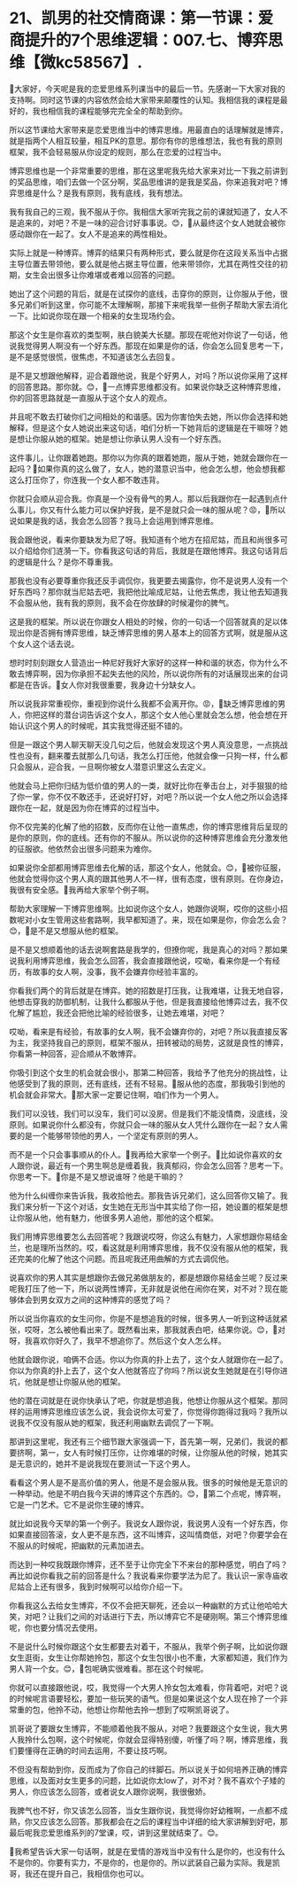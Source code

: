 # 21、凯男的社交情商课：第一节课：爱商提升的7个思维逻辑：007.七、博弈思维【微kc58567】.

🎼大家好，今天呢是我的恋爱思维系列课当中的最后一节。先感谢一下大家对我的支持啊。同时这节课的内容依然会给大家带来颠覆性的认知。我相信我的课程是最好的，我也相信我的课程能够完完全全的帮助到你。

所以这节课给大家带来是恋爱思维当中的博弈思维。用最直白的话理解就是博弈，就是指两个人相互较量，相互PK的意思。那你有你的思维想法，我也有我的原则框架，我不会轻易服从你设定的规则，那么在恋爱的过程当中。

博弈思维也是一个非常重要的思维，那在这里呢我先给大家来对比一下我之前讲到的奖品思维，咱们去做一个区分啊，奖品思维讲的是我是奖品，你来追我对吧？博弈思维是什么？是我有原则，我有底线，我有想法。

我有我自己的三观，我不服从于你。我相信大家听完我之前的课就知道了，女人不是追来的，对吧？不是一味的迎合讨好事事说。😊，🎼从最终这个女人她就会被你感动跟你在一起了。女人不是追来的两性相处。

实际上就是一种博弈。博弈的结果只有两种形式，要么就是你在这段关系当中占据主导位置去带领他，要么就是他占据主导位置，他来带领你，尤其在两性交往的初期，女生会出很多让你难堪或者难以回答的问题。

她出了这个问题的背后，就是在试探你的底线，击穿你的原则，让你服从于他，很多兄弟们听到这里，你可能不太理解啊，那接下来呢我举一些例子帮助大家去消化一下。比如说你现在跟一个相亲的女生现场约会。

那这个女生是你喜欢的类型啊，肤白貌美大长腿。那现在呢他对你说了一句话，他说我觉得男人啊没有一个好东西。那现在如果是你的话，你会怎么回复思考一下，是不是感觉很慌，很焦虑，不知道该怎么去回复。

是不是又想跟他解释，迎合着跟他说，我是个好男人，对吗？所以说你采用了这样的回答思路。那你就。😊，🎼一点博弈思维都没有。如果说你缺乏这种博弈思维，你的回答思路就是一直服从于这个女人的观点。

并且呢不敢去打破你们之间相处的和谐感。因为你害怕失去她，所以你会选择和她解释，但是这个女人她说出来这句话，咱们分析一下她背后的逻辑是在干嘛呀？她是想让你服从她的框架。她是想让你承认男人没有一个好东西。

这件事儿，让你跟着她跑。那你以为你真的跟着她跑，服从于她，她就会跟你在一起吗？🎼如果你真的这么做了，女人，她的潜意识当中，他会怎么想，他会想我都这么打压你了，你连我一个女人都不敢违背。

你就只会顺从迎合我。你真是一个没有骨气的男人。那以后我跟你在一起遇到点什么事儿，你又有什么能力可以保护好我，是不是就只会一味的服从呢？😡，🎼所以说如果是我的话，我会怎么回答？我马上会运用到博弈思维。

我会跟他说，看来你要缺发为尼了呀。我知道有个地方在招尼姑，而且和尚很多可以介绍给你们涟漪一下。你看我这句话的背后，我就是在跟他博弈。我这句话背后的逻辑是什么？是你不尊重我。

那我也没有必要尊重你我还反手调侃你，我更要去揭露你，你不是说男人没有一个好东西吗？那你就当尼姑去吧，我把他比喻成尼姑，让他去焦虑，我让他去知道我不会服从他，我有我的原则，我不会在你放肆的时候灌你的脾气。

这是我的框架。所以说在你跟女人相处的时候，你的一句话一个回答就真的足以体现出你是否拥有博弈思维，缺乏博弈思维的男人基本上的回答方式啊，就是服从这个女人这个话去说。

想时时刻刻跟女人营造出一种尼好我好大家好的这样一种和谐的状态，你为什么不敢去博弈啊，因为你承担不起失去他的风险，所以说你所有的对话展现出来的台词都是在告诉。🎼女人你对我很重要，我身边十分缺女人。

所以说我非常重视你，重视到你说什么我都不会离开你。😡，🎼缺乏博弈思维的男人，你把这样的潜台词告诉这个女人，那这个女人他心里就会怎么想，他会想在开始认识这个男人的时候呢，其实我觉得还挺不错的。

但是一跟这个男人聊天聊天没几句之后，他就会发现这个男人真没意思，一点挑战性也没有，翻来覆去就那么几句话，我怎么打压他，他就会像一只狗一样，什么都只会服从，迎合我，一旦啊你被女人潜意识里这么去定义。

他就会马上把你归结为低价值的男人的一类，就好比你在拳击台上，对手狠狠的给了你一掌，你不仅不敢还手，还说好打好，对吧？所以说一个女人他之所以会选择跟你在一起，就是因为你在博弈的过程当中。

你不仅完美的化解了他的招数，反而你在让他一直焦虑，你的博弈思维背后呈现的是你的原则，你的底线。还有你的不服从。所以说你的这种博弈思维会充分激发他的征服欲。他依然会出很多问题来为难你。

如果说你全部都用博弈思维去化解的话，那这个女人，他就会。😊，🎼被你征服，他就会觉得你这个男人真的跟其他男人不一样，很有态度，很有原则。在你身边，我很有安全感。🎼我再给大家举个例子啊。

帮助大家理解一下博弈思维啊。比如说你这个女人，她跟你说啊，哎你的这些小招数呢对小女生管用这些套路啊，我早都知道了。来，现在如果是你，你会怎么会？😊，🎼是不是又想服从他的框架。

是不是又想顺着他的话去说啊套路是我学的，但撩你呢，我是真心的对吗？那如果说我利用博弈思维，我会怎么回答，我会直接跟他说，哎呦，看来你是一个有经历，有故事的女人啊，没事，我不会嫌弃你经验丰富的。

你看我们两个的背后就是在博弈。她的招数是打压我，让我难堪，让我无地自容，他想击穿我的防御机制，让我什么都服从于他，但是我直接给他博弈过去，我不仅化解了尴尬，我还会把他比喻的经验很多，让她去难堪，对吧？

哎呦，看来是有经验，有故事的女人啊，我不会嫌弃你的，对吧？所以我直接反客为主，我坚持我自己的原则，框架不服从，扭转被动的局势，这就是良性的博弈，你看第一种回答，迎合顺从不敢博弈。

你吸引到这个女生的机会就会很小，那第二种回答，我给予了他充分的挑战性，让他感受到了我的原则，还有底线，还有不轻易。🎼服从他的态度，那我吸引到他的机会就会非常大。🎼那大家一定要记住啊，咱们作为一个男人。

我们可以没钱，我们可以没车，我们可以没房。但是我们不能没情商，没底线，没原则。如果说你什么都没有，你就只会一味的服从女人凭什么跟你在一起？女人需要的是一个能够带领他的男人，一个坚定有原则的男人。

而不是一个只会事事顺从的仆人。🎼我再给大家举一个例子。🎼比如说你喜欢的女人跟你说，最近有一个男生啊总是缠着我，我真郁闷，你会怎么回答？思考一下。你思考一下。🎼你是不是又想说谁呀？他是干嘛的？

他为什么纠缠你来告诉我，我收拾他去。那我告诉兄弟们，这么回答你又输了。我我们来分析一下这个对话，女生她在无形当中其实给了你一招，她设置的框架是想让你服从他，他有魅力，他很多男人追他，那他的这个框架。

我们用博弈思维要怎么去回答呢？我跟说哎呀，你这么有魅力，人家想跟你易结金兰，也是理所当然的。哎，看这就是利用博弈思维，我不仅没有服从他的框架，我还完美的化解了他这个问题。而且呢我还用曲解的方式去调侃他。

说喜欢你的男人其实是想跟你去做兄弟做朋友的，都是想跟你易结金兰呢？反过来呢我打压了他一下，所以说两性博弈，无非就是说他在闹你在笑，对不对？现在能够体会到男女双方之间的这种博弈的感觉了吗？

所以说当你喜欢的女生问你，你是不是想追我的时候，很多男人一听到这种话就紧张，哎呀，怎么被他看出来了。既然看出来，那我就表白吧，结果你说。😊，🎼对呀，我喜欢你好久了，我早不想追你了。然后这个女人怎么样。

他就会跟你说，咱俩不合适。你以为你真的扑上去了，这个女人就跟你在一起了。你以为你真的扑上去了，这个女人他就答应了你吗？所以说女生她就是在引导你进坑，他就是想让你服从他的框架。

他的潜在词就是在说你快承认了吧，你就是想追我，他想让你服从这个框架。那同样的运用博弈思维应该怎么说，我会说你太可爱了，你觉得你跑得过我吗？我所以说我不仅没有服从她的框架，我还利用幽默去调侃了一下啊。

那讲到这里呢，我还有三个细节跟大家强调一下，首先第一啊，兄弟们，我说的都要挤啊，第一，女人有时候打压你，让你难堪的时候，让你服从他的时候，她其实是无意识的，她并不是说我现在要测试一下这个男人。

看看这个男人是不是高价值的男人，他是不是会服从我。很多的时候他是无意识的一种举动。他是不明白我今天讲的博弈这个东西的。😊，🎼第二个点呢，博弈啊，它是一门艺术。它不是说你生硬的博弈。

就比如说我今天举的第一个例子。我说女人跟你说，我说男人没有一个好东西，你如果直接回答滚，女人更不是东西，这不叫博弈，这叫情商低，对吧？你要学会在不服从的时候呢，把幽默的元素加进去。

而达到一种哎我既跟你博弈，还不至于让你完全下不来台的那种感觉，明白了吗？再比如说你看我之前的回答是什么？我说看来你要学法为尼了。我认识一家寺庙收尼姑合上还有很多，我到时候啊可以给你介绍一下。

你看我这么去给女生博弈，不仅不会把天聊死，还会以一种幽默的方式让他哈哈大笑，对吧？让我们之间的对话进行下去，所以博弈它不是硬刚啊。第三个博弈思维呢，你也要分情况去使用。

不是说什么时候你跟这个女生都要去对着干，不服从，我举个例子啊，比如说你跟女生逛街，女生让你帮她拎包，那这个女生包很小也不重，大家都知道，我们作为男人背一个女。😊，🎼包呢确实很难看。那在这个时候呢。

你就可以直接跟他说，哎，我觉得一个大男人拎女包太难看，你背着吧，对吧？说的时候呢言语要轻松，要加一些玩笑的语气。但是如果说这个女人现在拎了一个非常重的包，他拎不动，他想让你帮他去拎一想到了哎啊凯哥说了。

凯哥说了要跟女生博弈，不能顺着他我不服从，对吧？我要跟这个女生说，我大男人我拎什么包啊，这个时候呢，你就会显得特别傻，听懂了吗？啊，博弈思维，我们要懂得在正确的时间去运用，不要让技巧啊。

不但没有帮助到你，反而成为了你自己的绊脚石。所以说关于如何培养正确的博弈思维，以及面对女生更多的问题，比如说你太low了，对不对？我不喜欢个子矮的男人，你应该怎么回答，或者说女人跟你说啊，我很傲娇。

我脾气也不好，你又该怎么回答，当女生跟你说，我觉得你好幼稚啊，一点都不成熟，你又应该怎么回答。那我都会在之后的课程当中详细的给大家讲解到好吧，那最后呢我恋爱思维系列的7堂课，哎，讲到这里就结束了。😊。

🎼我希望告诉大家一句话啊，就是在爱情的游戏当中没有什么是你的，也没有什么不是你的。你要有实力，不是你的，也是你的。所以武装自己最为实际。我是凯哥，我还在提升自己，我相信你也可以。


